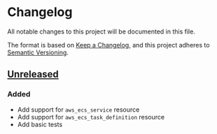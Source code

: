 # Changelog

All notable changes to this project will be documented in this file.

The format is based on [Keep a Changelog](https://keepachangelog.com/en/1.0.0/),
and this project adheres to [Semantic Versioning](https://semver.org/spec/v2.0.0.html).

## [Unreleased]

### Added

- Add support for `aws_ecs_service` resource
- Add support for `aws_ecs_task_definition` resource
- Add basic tests

<!-- ## [0.0.1] -->

<!-- markdown-link-check-disable -->

[unreleased]: https://github.com/mineiros-io/terraform-aws-ecs-service/compare/v0.0.1...HEAD
<!-- [0.0.1]: https://github.com/mineiros-io/terraform-aws-ecs-service/releases/tag/v0.0.1 -->

<!-- markdown-link-check-disabled -->
